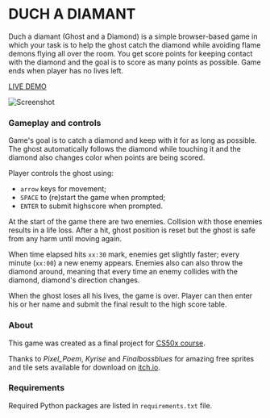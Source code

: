 # DUCH A DIAMANT

Duch a diamant (Ghost and a Diamond) is a simple browser-based game in which your task is to help the ghost catch the diamond while avoiding flame demons flying all over the room. You get score points for keeping contact with the diamond and the goal is to score as many points as possible. Game ends when player has no lives left.

[LIVE DEMO](http://neplechac.pythonanywhere.com/)

![Screenshot](https://i.ibb.co/hfKGXVs/duch.png)

### Gameplay and controls
Game's goal is to catch a diamond and keep with it for as long as possible. The ghost automatically follows the diamond while touching it and the diamond also changes color when points are being scored.

Player controls the ghost using:
-   `arrow` keys for movement;
-   `SPACE` to (re)start the game when prompted;
-   `ENTER` to submit highscore when prompted.

At the start of the game there are two enemies. Collision with those enemies results in a life loss. After a hit, ghost position is reset but the ghost is safe from any harm until moving again.

When time elapsed hits `xx:30` mark, enemies get slightly faster; every minute (`xx:00`) a new enemy appears. Enemies also can also throw the diamond around, meaning that every time an enemy collides with the diamond, diamond's direction changes.

When the ghost loses all his lives, the game is over. Player can then enter his or her name and submit the final result to the high score table.

### About
This game was created as a final project for [CS50x course](https://cs50.harvard.edu/x/2020/).

Thanks to *Pixel_Poem*, *Kyrise* and *Finalbossblues* for amazing free sprites and tile sets available for download on [itch.io](http://itch.io/).

### Requirements
Required Python packages are listed in `requirements.txt` file.
